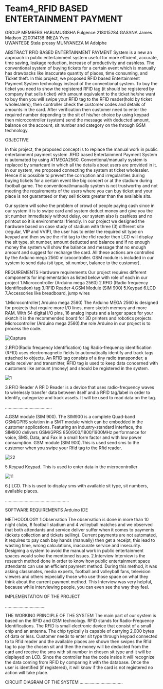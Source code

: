 # Team4_RFID BASED ENTERTAINMENT PAYMENT 
GROUP MEMBERS
HABUMUGISHA Fulgence 218015284
GASANA James Madson  220014138
INEZA Yves   
UWANTEGE Stela prossy
MUNYANEZA M Adolphe 

ABSTRACT
 RFID BASED ENTERTAINMENT PAYMENT System is a new an approach in public entertainment system useful for more efficient, accurate, time saving, leakage reduction, increase of productivity and cashless. The conventional system of buying tickets for a certain event which is manually has drawbacks like inaccurate quantity of places, time consuming, and Ticket theft.
 In this project, we proposed RFID based Entertainment Payment System technology instead of the conventional system. To buy the ticket you need to show the registered RFID tag (it should be registered by company that sells ticket) with amount   equivalent   to the ticket he/she want to buy then you will swipe your RFID tag to  the RFID reader(hold by ticket wholesalers), then controller check the customer codes and details of amounts in the card. After verification then customer need to enter the required number depending to the sit of his/her choice   by using keypad then microcontroller (system) send the message with deducted amount, balance on the account, sit number and category on the through GSM technology.

OBJECTIVE

In this project, the proposed concept is to replace the manual work in public entertainment payment system .RFID based Entertainment Payment System is automated by using ATMEGA2560. Conventional/manually system is replaced by smartcard in which  all the details about users are provided in it. In our system, we proposed connecting the system at ticket wholesaler. Hence it is possible to prevent the corruption and irregularities during buying tickets for a certain event like big concert or at the stadium during football game. 
The conventional/manually system is not trustworthy   and not meeting the requirements of the users where you can buy ticket and your place is not guaranteed or they sell tickets greater than the available sits.

Our system will solve the problem of crowd of people  paying cash since in our system it is to swipe card and system deduct money and give you the sit number immediately without delay, our  system also is cashless and no printout so it is environmental friendly. 
In our project we designed the hardware based on case study of stadium with three (3) different site (regular, VIP and VVIP), the user has to enter the required sit type on keypad and then swipe the rfid tag to the rfid reader then LCD will display the sit type, sit number, amount deducted and balance and if no enough money the system will show the balance and message that no enough amount and suggest for recharge the card. All these actions are controlled by the Arduino mega 2560 microcontroller. GSM module is included in our system to send data (sit type, sit number, balance to the customer).

REQUIREMENTS
Hardware requirements
Our project requires different components for implementation as listed below with role of each in our project
1.Microcontroller (Arduino mega 2560)
2.RFID (Radio frequency Identification) tag
3.RFID Reader
4.GSM Module (SIM 900)
5.Keypad
6.LCD 
7.Accessories like breadboard, jump wires

1.Microcontroller( Arduino mega 2560)
The Arduino MEGA 2560 is designed for projects that require more I/O lines, more sketch memory and more RAM. With 54 digital I/O pins, 16 analog inputs and a larger space for your sketch it is the recommended board for 3D printers and robotics projects. Microcontroller (Arduino mega 2560).the role Arduino in our project is to process the code.

![Capture](https://user-images.githubusercontent.com/61348839/75912415-da8d1200-5e59-11ea-8efb-db9ef4ad8e3e.PNG)


2.RFID(Radio frequency Identification) tag
Radio-frequency identification (RFID) uses electromagnetic fields to automatically identify and track tags attached to objects. An RFID tag consists of a tiny radio transponder; a radio receiver and transmitter, RFID tag is used to keep data concerned with customers like   amount (money)   and should be registered in the system.

![1](https://user-images.githubusercontent.com/61348839/75913092-f7761500-5e5a-11ea-9fd0-d8432962526c.PNG)


3.RFID Reader
A RFID Reader is a device that uses radio-frequency waves to wirelessly transfer data between itself and a RFID tag/label in order to identify, categorize and track assets. It will be  used to read data on the tag.

......................................

4.GSM module (SIM 900).
The SIM900 is a complete Quad-band GSM/GPRS solution in a SMT module which can be embedded in the customer applications. Featuring an industry-standard interface, the SIM900 delivers GSM/GPRS 850/900/1800/1900MHz performance for voice, SMS, Data, and Fax in a small form factor and with low power consumption. GSM module (SIM 900).This is used send sms to the customer when you swipe your Rfid tag to the Rfid reader.

![22](https://user-images.githubusercontent.com/61348839/75913439-9e5ab100-5e5b-11ea-8a07-46c85ccfc62f.PNG)

5.Keypad
 Keypad. This is used to enter data in the microcontroller

![11](https://user-images.githubusercontent.com/61348839/75913914-7d469000-5e5c-11ea-9314-411ff2d53300.PNG)


6.) LCD.
This is used to display sms with available sit type, sit numbers, available places.

....................................................

SOFTWARE REQUIREMENTS
Arduino IDE

METHODOLOGY
1.Observation
The observation is done in more than 10 night clubs, 8 football stadium and 4 volleyball matches and we observed that both attendants and service deliver suffer when it comes to payments (tickets collection and tickets selling). Current payments are not automated, it requires to pay cash bay hands (manually) then get a receipt, this lead to wasting time, wrong calculations, inaccurate service and insecurity. Designing a system to avoid the manual work in public entertainment spaces would solve the mentioned issues.
2.Interview
Interview is the research method done in order to know how public entertainment space attendants can use an efficient payment method. During this method, it was asking classmates, media experts, football and volleyball fans, television viewers and others especially those who use those space on what they think about the current payment method. This Interview was very helpful, because while interviewing people, you can even see the way they feel.

IMPLEMENTATION OF THE PROJECT 

.................................


THE WORKING PRINCIPLE OF THE SYSTEM
The main part of our system is based on the RFID and GSM technology. RFID stands for Radio-Frequency Identifications. The RFID is small electronic device that consist of a small chip and an antenna. The chip typically is capable of carrying 2,000 bytes of data or less. Customer needs to enter sit type through keypad connected to to Rfid reader and the available places are shown then swipes the Rfid tag to pay the chosen sit and then the money will be deducted from the card and receive the sms with sit number in chosen sit type and it will be displayed on LCD. Since the controller has the code inside it will recognize the data coming from RFID by comparing it with the database. Once the user is identified (if registered), it will know if the card is not registered no action will take place.

CIRCUIT DIAGRAM OF THE SYSTEM
...................................


